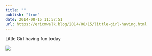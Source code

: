 ```yaml
---
title: ""
publish: "true"
date: 2014-08-15 11:57:51
url: https://ericmwalk.blog/2014/08/15/little-girl-having.html
---
```


Little Girl having fun today

![](https://ericmwalk.blog/uploads/2022/0f7fb1b118.jpg)